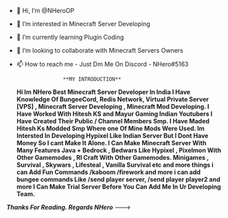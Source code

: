 - 👋 Hi, I’m @NHeroOP
- 👀 I’m interested in Minecraft Server Developing
- 🌱 I’m currently learning Plugin Coding
- 💞️ I’m looking to collaborate with Minecraft Servers Owners
- 📫 How to reach me - Just Dm Me On Discord - NHero#5163

                     **MY INTRODUCTION**

     **Hi Im NHero Best Minecraft Server Developer In India
     I Have Knowledge Of BungeeCord, Redis Network, Virtual Private Server [VPS] , Minecraft Server Developing , Minecraft Mod Developing.
     I Have Worked With Hitesh KS and Mayur Gaming Indian Youtubers I Have Created Their Public / Channel Members Smp. I Have Maded Hitesh Ks
     Modded Smp Where one Of Mine Mods Were Used.
     Im Intersted In Developing Hypixel Like Indian Server But I Dont Have Money So I cant Make It Alone.
     I Can Make Minecraft Server With Many Features Java + Bedrock , Bedwars Like Hypixel , Pixelmon With Other Gamemodes , Rl Craft With Other Gamemodes.
     Minigames , Survival , Skywars , Lifesteal , Vanilla Survival etc and more things i can Add Fun Commands /kaboom /firework and more i can add
     bungee commands Like /send player server, /send player player2 and more
     I Can Make Trial Server Before You Can Add Me In Ur Developing Team.**

***Thanks For Reading.
Regards
NHero***
--->
